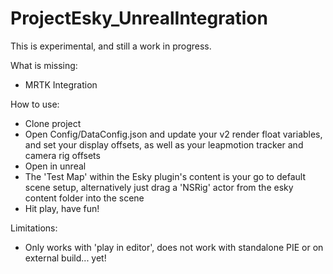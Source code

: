 # ProjectEsky_UnrealIntegration

This is experimental, and still a work in progress.

What is missing:

- MRTK Integration

How to use:

- Clone project
- Open Config/DataConfig.json and update your v2 render float variables, and set your display offsets, as well as your leapmotion tracker and camera rig offsets
- Open in unreal
- The 'Test Map' within the Esky plugin's content is your go to default scene setup, alternatively just drag a 'NSRig' actor from the esky content folder into the scene
- Hit play, have fun!

Limitations:

- Only works with 'play in editor', does not work with standalone PIE or on external build... yet!